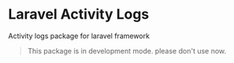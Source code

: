 # Laravel Activity Logs
Activity logs package for laravel framework

> This package is in development mode. please don't use now.